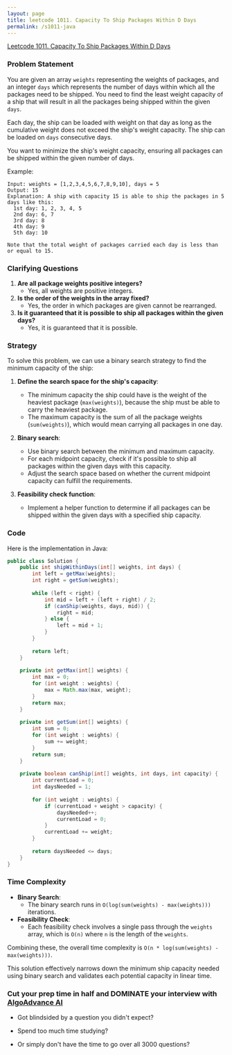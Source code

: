 ```yaml
---
layout: page
title: leetcode 1011. Capacity To Ship Packages Within D Days
permalink: /s1011-java
---
```

[Leetcode 1011. Capacity To Ship Packages Within D Days](https://algoadvance.github.io/algoadvance/l1011)
### Problem Statement

You are given an array `weights` representing the weights of packages, and an integer `days` which represents the number of days within which all the packages need to be shipped. You need to find the least weight capacity of a ship that will result in all the packages being shipped within the given `days`.

Each day, the ship can be loaded with weight on that day as long as the cumulative weight does not exceed the ship's weight capacity. The ship can be loaded on `days` consecutive days.

You want to minimize the ship's weight capacity, ensuring all packages can be shipped within the given number of days.

Example:

```plaintext
Input: weights = [1,2,3,4,5,6,7,8,9,10], days = 5
Output: 15
Explanation: A ship with capacity 15 is able to ship the packages in 5 days like this:
  1st day: 1, 2, 3, 4, 5
  2nd day: 6, 7
  3rd day: 8
  4th day: 9
  5th day: 10

Note that the total weight of packages carried each day is less than or equal to 15.
```

### Clarifying Questions
1. **Are all package weights positive integers?**
   - Yes, all weights are positive integers.
2. **Is the order of the weights in the array fixed?**
   - Yes, the order in which packages are given cannot be rearranged.
3. **Is it guaranteed that it is possible to ship all packages within the given days?**
   - Yes, it is guaranteed that it is possible.

### Strategy

To solve this problem, we can use a binary search strategy to find the minimum capacity of the ship:
1. **Define the search space for the ship's capacity**:
   - The minimum capacity the ship could have is the weight of the heaviest package (`max(weights)`), because the ship must be able to carry the heaviest package.
   - The maximum capacity is the sum of all the package weights (`sum(weights)`), which would mean carrying all packages in one day.

2. **Binary search**:
   - Use binary search between the minimum and maximum capacity. 
   - For each midpoint capacity, check if it's possible to ship all packages within the given days with this capacity.
   - Adjust the search space based on whether the current midpoint capacity can fulfill the requirements.

3. **Feasibility check function**:
   - Implement a helper function to determine if all packages can be shipped within the given days with a specified ship capacity.

### Code
Here is the implementation in Java:

```java
public class Solution {
    public int shipWithinDays(int[] weights, int days) {
        int left = getMax(weights);
        int right = getSum(weights);
        
        while (left < right) {
            int mid = left + (left + right) / 2;
            if (canShip(weights, days, mid)) {
                right = mid;
            } else {
                left = mid + 1;
            }
        }
        
        return left;
    }
    
    private int getMax(int[] weights) {
        int max = 0;
        for (int weight : weights) {
            max = Math.max(max, weight);
        }
        return max;
    }
    
    private int getSum(int[] weights) {
        int sum = 0;
        for (int weight : weights) {
            sum += weight;
        }
        return sum;
    }
    
    private boolean canShip(int[] weights, int days, int capacity) {
        int currentLoad = 0;
        int daysNeeded = 1;
        
        for (int weight : weights) {
            if (currentLoad + weight > capacity) {
                daysNeeded++;
                currentLoad = 0;
            }
            currentLoad += weight;
        }
        
        return daysNeeded <= days;
    }
}
```

### Time Complexity
- **Binary Search**:
  - The binary search runs in `O(log(sum(weights) - max(weights)))` iterations.
- **Feasibility Check**:
  - Each feasibility check involves a single pass through the `weights` array, which is `O(n)` where `n` is the length of the `weights`.

Combining these, the overall time complexity is `O(n * log(sum(weights) - max(weights)))`.

This solution effectively narrows down the minimum ship capacity needed using binary search and validates each potential capacity in linear time.


### Cut your prep time in half and DOMINATE your interview with [AlgoAdvance AI](https://algoAdvance.com)

- Got blindsided by a question you didn't expect?

- Spend too much time studying?

- Or simply don't have the time to go over all 3000 questions?

